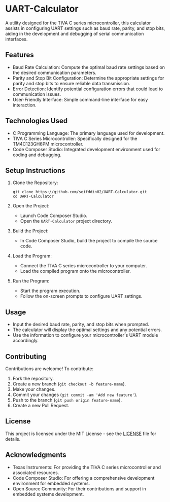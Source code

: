 # UART-Calculator

A utility designed for the TIVA C series microcontroller, this calculator assists in configuring UART settings such as baud rate, parity, and stop bits, aiding in the development and debugging of serial communication interfaces.

## Features

- Baud Rate Calculation: Compute the optimal baud rate settings based on the desired communication parameters.
- Parity and Stop Bit Configuration: Determine the appropriate settings for parity and stop bits to ensure reliable data transmission.
- Error Detection: Identify potential configuration errors that could lead to communication issues.
- User-Friendly Interface: Simple command-line interface for easy interaction.

## Technologies Used

- C Programming Language: The primary language used for development.
- TIVA C Series Microcontroller: Specifically designed for the TM4C123GH6PM microcontroller.
- Code Composer Studio: Integrated development environment used for coding and debugging.

## Setup Instructions

1. Clone the Repository:

   ```
   git clone https://github.com/seifddin02/UART-Calculator.git
   cd UART-Calculator
   ```

2. Open the Project:

   - Launch Code Composer Studio.
   - Open the `UART-Calculator` project directory.

3. Build the Project:

   - In Code Composer Studio, build the project to compile the source code.

4. Load the Program:

   - Connect the TIVA C series microcontroller to your computer.
   - Load the compiled program onto the microcontroller.

5. Run the Program:

   - Start the program execution.
   - Follow the on-screen prompts to configure UART settings.

## Usage

- Input the desired baud rate, parity, and stop bits when prompted.
- The calculator will display the optimal settings and any potential errors.
- Use the information to configure your microcontroller's UART module accordingly.

## Contributing

Contributions are welcome! To contribute:

1. Fork the repository.
2. Create a new branch (`git checkout -b feature-name`).
3. Make your changes.
4. Commit your changes (`git commit -am 'Add new feature'`).
5. Push to the branch (`git push origin feature-name`).
6. Create a new Pull Request.

## License

This project is licensed under the MIT License - see the [LICENSE](LICENSE) file for details.

## Acknowledgments

- Texas Instruments: For providing the TIVA C series microcontroller and associated resources.
- Code Composer Studio: For offering a comprehensive development environment for embedded systems.
- Open Source Community: For their contributions and support in embedded systems development.
